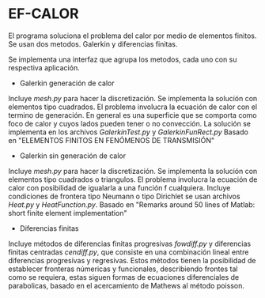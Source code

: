 # EF-CALOR

El programa soluciona el problema del calor por medio de elementos finitos. 
Se usan dos metodos. Galerkin y diferencias finitas. 

Se implementa una interfaz que agrupa los metodos, cada uno con su respectiva aplicación. 


- Galerkin generación de calor

Incluye *mesh.py* para hacer la discretización. Se implementa la solución con elementos tipo cuadrados. El problema involucra la ecuación de calor con el termino 
de generación. En general es una superficie que se comporta como foco de calor y cuyos lados pueden tener o no convección. La solución se implementa en los
archivos *GalerkinTest.py* y *GalerkinFunRect.py* Basado en "ELEMENTOS FINITOS EN FENÓMENOS DE TRANSMISIÓN"

- Galerkin sin generación de calor

Incluye *mesh.py* para hacer la discretización. Se implementa la solución con elementos tipo cuadrados o triangulos. 
El problema involucra la ecuación de calor con posibilidad de igualarla a una función f cualquiera. Incluye condiciones de frontera tipo
Neumann o tipo Dirichlet se usan archivos *Heat.py* y *HeatFunction.py*. Basado en "Remarks around 50 lines of Matlab: short finite element
implementation"

- Diferencias finitas

Incluye métodos de diferencias finitas progresivas *fowdiff.py* y diferencias finitas centradas *cendiff.py*, que consiste en una combinación
lineal entre diferencias progresivas y regresivas. Estos métodos tienen la posibilidad de establecer fronteras númericas y funcionales, describiendo
frontes tal como se requiera, estas siguen formas de ecuaciones diferenciales de parabolicas, basado en el acercamiento de Mathews al método poisson.
